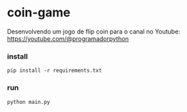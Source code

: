 # coin-game

Desenvolvendo um jogo de flip coin para o canal no Youtube: https://youtube.com/@programadorpython

### install
```
pip install -r requirements.txt
```

### run
```
python main.py
```